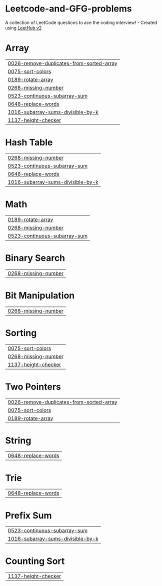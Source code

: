 # Leetcode-and-GFG-problems
A collection of LeetCode questions to ace the coding interview! - Created using [LeetHub v2](https://github.com/arunbhardwaj/LeetHub-2.0)


# Array
|  |
| ------- |
| [0026-remove-duplicates-from-sorted-array](https://github.com/BSirichandana/Leetcode-and-GFG-problems/tree/master/0026-remove-duplicates-from-sorted-array) |
| [0075-sort-colors](https://github.com/BSirichandana/Leetcode-and-GFG-problems/tree/master/0075-sort-colors) |
| [0189-rotate-array](https://github.com/BSirichandana/Leetcode-and-GFG-problems/tree/master/0189-rotate-array) |
| [0268-missing-number](https://github.com/BSirichandana/Leetcode-and-GFG-problems/tree/master/0268-missing-number) |
| [0523-continuous-subarray-sum](https://github.com/BSirichandana/Leetcode-and-GFG-problems/tree/master/0523-continuous-subarray-sum) |
| [0648-replace-words](https://github.com/BSirichandana/Leetcode-and-GFG-problems/tree/master/0648-replace-words) |
| [1016-subarray-sums-divisible-by-k](https://github.com/BSirichandana/Leetcode-and-GFG-problems/tree/master/1016-subarray-sums-divisible-by-k) |
| [1137-height-checker](https://github.com/BSirichandana/Leetcode-and-GFG-problems/tree/master/1137-height-checker) |
# Hash Table
|  |
| ------- |
| [0268-missing-number](https://github.com/BSirichandana/Leetcode-and-GFG-problems/tree/master/0268-missing-number) |
| [0523-continuous-subarray-sum](https://github.com/BSirichandana/Leetcode-and-GFG-problems/tree/master/0523-continuous-subarray-sum) |
| [0648-replace-words](https://github.com/BSirichandana/Leetcode-and-GFG-problems/tree/master/0648-replace-words) |
| [1016-subarray-sums-divisible-by-k](https://github.com/BSirichandana/Leetcode-and-GFG-problems/tree/master/1016-subarray-sums-divisible-by-k) |
# Math
|  |
| ------- |
| [0189-rotate-array](https://github.com/BSirichandana/Leetcode-and-GFG-problems/tree/master/0189-rotate-array) |
| [0268-missing-number](https://github.com/BSirichandana/Leetcode-and-GFG-problems/tree/master/0268-missing-number) |
| [0523-continuous-subarray-sum](https://github.com/BSirichandana/Leetcode-and-GFG-problems/tree/master/0523-continuous-subarray-sum) |
# Binary Search
|  |
| ------- |
| [0268-missing-number](https://github.com/BSirichandana/Leetcode-and-GFG-problems/tree/master/0268-missing-number) |
# Bit Manipulation
|  |
| ------- |
| [0268-missing-number](https://github.com/BSirichandana/Leetcode-and-GFG-problems/tree/master/0268-missing-number) |
# Sorting
|  |
| ------- |
| [0075-sort-colors](https://github.com/BSirichandana/Leetcode-and-GFG-problems/tree/master/0075-sort-colors) |
| [0268-missing-number](https://github.com/BSirichandana/Leetcode-and-GFG-problems/tree/master/0268-missing-number) |
| [1137-height-checker](https://github.com/BSirichandana/Leetcode-and-GFG-problems/tree/master/1137-height-checker) |
# Two Pointers
|  |
| ------- |
| [0026-remove-duplicates-from-sorted-array](https://github.com/BSirichandana/Leetcode-and-GFG-problems/tree/master/0026-remove-duplicates-from-sorted-array) |
| [0075-sort-colors](https://github.com/BSirichandana/Leetcode-and-GFG-problems/tree/master/0075-sort-colors) |
| [0189-rotate-array](https://github.com/BSirichandana/Leetcode-and-GFG-problems/tree/master/0189-rotate-array) |
# String
|  |
| ------- |
| [0648-replace-words](https://github.com/BSirichandana/Leetcode-and-GFG-problems/tree/master/0648-replace-words) |
# Trie
|  |
| ------- |
| [0648-replace-words](https://github.com/BSirichandana/Leetcode-and-GFG-problems/tree/master/0648-replace-words) |
# Prefix Sum
|  |
| ------- |
| [0523-continuous-subarray-sum](https://github.com/BSirichandana/Leetcode-and-GFG-problems/tree/master/0523-continuous-subarray-sum) |
| [1016-subarray-sums-divisible-by-k](https://github.com/BSirichandana/Leetcode-and-GFG-problems/tree/master/1016-subarray-sums-divisible-by-k) |
# Counting Sort
|  |
| ------- |
| [1137-height-checker](https://github.com/BSirichandana/Leetcode-and-GFG-problems/tree/master/1137-height-checker) |